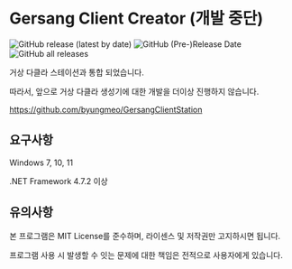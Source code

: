# Gersang Client Creator (개발 중단)
![GitHub release (latest by date)](https://img.shields.io/github/v/release/byungmeo/GersangClientCreator)
![GitHub (Pre-)Release Date](https://img.shields.io/github/release-date-pre/byungmeo/GersangClientCreator)
![GitHub all releases](https://img.shields.io/github/downloads/byungmeo/GersangClientCreator/total)

거상 다클라 스테이션과 통합 되었습니다.

따라서, 앞으로 거상 다클라 생성기에 대한 개발을 더이상 진행하지 않습니다.

https://github.com/byungmeo/GersangClientStation

## 요구사항
Windows 7, 10, 11

.NET Framework 4.7.2 이상

## 유의사항
본 프로그램은 MIT License를 준수하며, 라이센스 및 저작권만 고지하시면 됩니다.

프로그램 사용 시 발생할 수 잇는 문제에 대한 책임은 전적으로 사용자에게 있습니다.
